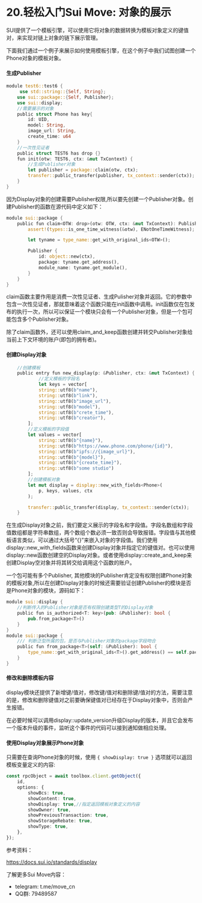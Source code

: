 # 20.轻松入门Sui Move: 对象的展示

SUI提供了一个模板引擎，可以使用它将对象的数据转换为模板对象定义的键值对，来实现对链上对象的链下展示管理。

下面我们通过一个例子来展示如何使用模板引擎，在这个例子中我们试图创建一个Phone对象的模板对象。

#### 生成Publisher

```rust
module test6::test6 {
     use std::string::{Self, String};
    use sui::package::{Self, Publisher};
    use sui::display;
    //需要展示的对象
    public struct Phone has key{
        id: UID,
        model: String,
        image_url: String,
        create_time: u64
    }
    //一次性见证者
    public struct TEST6 has drop {}
    fun init(otw: TEST6, ctx: &mut TxContext) {
        //生成Publisher对象
        let publisher = package::claim(otw, ctx);
        transfer::public_transfer(publisher, tx_context::sender(ctx));
    }
}
```

因为Display对象的创建需要Publisher权限,所以要先创建一个Publisher对象。创建Publisher的函数在源代码中定义如下：

```rust
module sui::package {
    public fun claim<OTW: drop>(otw: OTW, ctx: &mut TxContext): Publisher {
        assert!(types::is_one_time_witness(&otw), ENotOneTimeWitness);

        let tyname = type_name::get_with_original_ids<OTW>();

        Publisher {
            id: object::new(ctx),
            package: tyname.get_address(),
            module_name: tyname.get_module(),
        }
    }
}
```

claim函数主要作用是消费一次性见证者、生成Pulisher对象并返回。它的参数中包含一次性见证者，那就意味着这个函数只能在init函数中调用。init函数仅在包发布的执行一次，所以可以保证一个模块只会有一个Publisher对象，但是一个包可能包含多个Publisher对象。

除了claim函数外，还可以使用claim_and_keep函数创建并转交Publisher对象给当前上下文环境的账户(即包的拥有者)。

#### 创建Display对象

```rust
 	//创建模板
    public entry fun new_display(p: &Publisher, ctx: &mut TxContext) {
        	//定义模板的字段名
            let keys = vector[
            string::utf8(b"name"),
            string::utf8(b"link"),
            string::utf8(b"image_url"),
            string::utf8(b"model"),
            string::utf8(b"crete_time"),
            string::utf8(b"creator"),
        ];
		//定义模板的字段值
        let values = vector[
            string::utf8(b"{name}"),
            string::utf8(b"https://www.phone.com/phone/{id}"),
            string::utf8(b"ipfs://{image_url}"),
            string::utf8(b"{model}"),
            string::utf8(b"{create_time}"),
            string::utf8(b"some studio")
        ];
        //创建模板对象
        let mut display = display::new_with_fields<Phone>(
            p, keys, values, ctx
        );

        transfer::public_transfer(display, tx_context::sender(ctx));
    }
```

在生成Display对象之前，我们要定义展示的字段名和字段值。字段名数组和字段值数组都是字符串数组，两个数组个数必须一致否则会导致报错。字段值与其他模板语言类似，可以通过大括号“{}”来嵌入对象的字段值。我们使用display::new_with_fields函数来创建Display对象并指定它的键值对。也可以使用display::new函数创建空的Display对象。或者使用display::create_and_keep来创建Display空对象并将其转交给调用这个函数的账户。

一个包可能有多个Publisher, 其他模块的Publisher肯定没有权限创建Phone对象的模板对象,所以在创建Display对象的时候还需要验证创建Publisher的模块是否是Phone对象的模块，源码如下：

```rust
module sui::display { 
    //判断传入的Publisher对象是否有权限创建类型T的Display对象
    public fun is_authorized<T: key>(pub: &Publisher): bool {
        pub.from_package<T>()
    }
}
module sui::package {
	/// 判断泛型所属的包，是否与Publisher对象的package字段吻合
    public fun from_package<T>(self: &Publisher): bool {
        type_name::get_with_original_ids<T>().get_address() == self.package
    }
}
```

#### 修改和删除模板内容

display模块还提供了新增键/值对，修改键/值对和删除键/值对的方法，需要注意的是，修改和删除键值对之前要确保键值对已经存在于Display对象中，否则会产生报错。

在必要时候可以调用display::update_version升级Display的版本，并且它会发布一个版本升级的事件，监听这个事件的代码可以接到通知做相应处理。

#### 使用Display对象展示Phone对象

只需要在查询Phone对象的时候，使用 `{ showDisplay: true }` 选项就可以返回模板变量定义的内容:

```typescript
const rpcObject = await toolbox.client.getObject({
    id,
    options: {
        showBcs: true,
        showContent: true,
        showDisplay: true,//指定返回模板对象定义的内容
        showOwner: true,
        showPreviousTransaction: true,
        showStorageRebate: true,
        showType: true,
    },
});
```



参考资料：

https://docs.sui.io/standards/display

了解更多Sui Move内容：

- telegram: t.me/move_cn
- QQ群: 79489587

